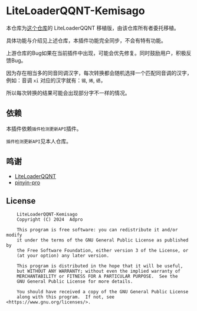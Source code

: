 # LiteLoaderQQNT-Kemisago

本仓库为[这个仓库](https://github.com/Snoopy1866/text-elementalizer)的 LiteLoaderQQNT 移植版，由该仓库所有者委托移植。

具体功能与介绍见上述仓库，本插件功能完全同步，不会有特有功能。

上游仓库的Bug如果在当前插件中出现，可能会优先修复。同时鼓励用户，积极反馈Bug。

因为存在相当多的同音同调汉字，每次转换都会随机选择一个匹配同音调的汉字，例如：音调 `xī` 对应的汉字就有：`锡`, `烯`, `硒`，

所以每次转换的结果可能会出现部分字不一样的情况。

## 依赖

本插件依赖`插件检测更新API`插件。

`插件检测更新API`见本人仓库。

## 鸣谢

* [LiteLoaderQQNT](https://github.com/LiteLoaderQQNT/LiteLoaderQQNT/)
* [pinyin-pro](https://github.com/zh-lx/pinyin-pro)

## License
```
    LiteLoaderQQNT-Kemisago
    Copyright (C) 2024  Adpro

    This program is free software: you can redistribute it and/or modify
    it under the terms of the GNU General Public License as published by
    the Free Software Foundation, either version 3 of the License, or
    (at your option) any later version.

    This program is distributed in the hope that it will be useful,
    but WITHOUT ANY WARRANTY; without even the implied warranty of
    MERCHANTABILITY or FITNESS FOR A PARTICULAR PURPOSE.  See the
    GNU General Public License for more details.

    You should have received a copy of the GNU General Public License
    along with this program.  If not, see <https://www.gnu.org/licenses/>.
```